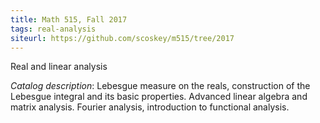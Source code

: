 ```yaml
---
title: Math 515, Fall 2017
tags: real-analysis
siteurl: https://github.com/scoskey/m515/tree/2017
---
```


Real and linear analysis<!--more-->

*Catalog description*: Lebesgue measure on the reals, construction of the Lebesgue integral and its basic properties. Advanced linear algebra and matrix analysis. Fourier analysis, introduction to functional analysis.

